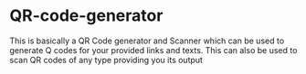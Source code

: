# QR-code-generator
This is basically a QR Code generator and Scanner which can be used to generate Q codes for your provided links and texts.
This can also be used to scan QR codes of any type providing you its output